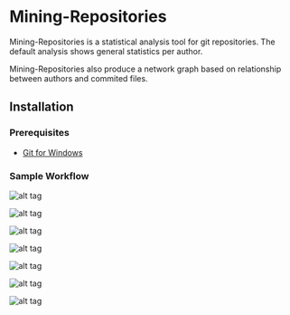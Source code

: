 # Mining-Repositories

Mining-Repositories is a statistical analysis tool for git repositories. The default analysis shows general statistics per author.

Mining-Repositories also produce a network graph based on relationship between authors and commited files. 

## Installation
### Prerequisites
- [Git for Windows](https://git-scm.com/download/win)

### Sample Workflow

![alt tag](https://raw.githubusercontent.com/MertCingoz/Mining-Repositories/master/ss/main.PNG)

![alt tag](https://raw.githubusercontent.com/MertCingoz/Mining-Repositories/master/ss/main2.PNG)

![alt tag](https://raw.githubusercontent.com/MertCingoz/Mining-Repositories/master/ss/data.PNG)

![alt tag](https://raw.githubusercontent.com/MertCingoz/Mining-Repositories/master/ss/visual1.png)

![alt tag](https://raw.githubusercontent.com/MertCingoz/Mining-Repositories/master/ss/visual2.png)

![alt tag](https://raw.githubusercontent.com/MertCingoz/Mining-Repositories/master/ss/visual3.png)

![alt tag](https://raw.githubusercontent.com/MertCingoz/Mining-Repositories/master/ss/visual4.png)
